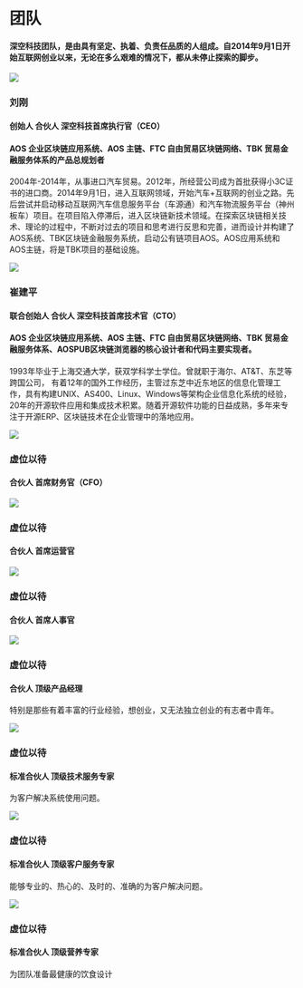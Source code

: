 # 团队

#### 深空科技团队，是由具有坚定、执着、负责任品质的人组成。自2014年9月1日开始互联网创业以来，无论在多么艰难的情况下，都从未停止探索的脚步。

![](../.gitbook/assets/shen-kong-logo.png)

### 刘刚

#### 创始人 合伙人 深空科技首席执行官（CEO）

#### AOS 企业区块链应用系统、AOS 主链、FTC 自由贸易区块链网络、TBK 贸易金融服务体系的产品总规划者

2004年-2014年，从事进口汽车贸易。2012年，所经营公司成为首批获得小3C证书的进口商。2014年9月1日，进入互联网领域，开始汽车+互联网的创业之路。先后尝试并启动移动互联网汽车信息服务平台（车源通）和汽车物流服务平台（神州板车）项目。在项目陷入停滞后，进入区块链新技术领域。在探索区块链相关技术、理论的过程中，不断对过去的项目和思考进行反思和完善，进而设计并构建了AOS系统、TBK区块链金融服务系统，启动公有链项目AOS。AOS应用系统和AOS主链，将是TBK项目的基础设施。

![](../.gitbook/assets/shen-kong-logo.png)

### 崔建平

#### 联合创始人  合伙人 深空科技首席技术官（CTO）

#### AOS 企业区块链应用系统、AOS 主链、FTC 自由贸易区块链网络、TBK 贸易金融服务体系、AOSPUB区块链浏览器的核心设计者和代码主要实现者。

1993年毕业于上海交通大学，获双学科学士学位。曾就职于海尔、AT&T、东芝等跨国公司， 有着12年的国外工作经历，主管过东芝中近东地区的信息化管理工作，具有构建UNIX、AS400、Linux、Windows等架构企业信息化系统的经验，20年的开源软件应用和集成技术积累。随着开源软件功能的日益成熟，多年来专注于开源ERP、区块链技术在企业管理中的落地应用。

![](../.gitbook/assets/shen-kong-logo.png)

### 虚位以待

#### 合伙人 首席财务官（CFO）

![](../.gitbook/assets/shen-kong-logo.png)

### 虚位以待

#### 合伙人 首席运营官

![](../.gitbook/assets/shen-kong-logo.png)

### 虚位以待

#### 合伙人 首席人事官

![](../.gitbook/assets/shen-kong-logo.png)

### 虚位以待

#### 合伙人 顶级产品经理

特别是那些有着丰富的行业经验，想创业，又无法独立创业的有志者中青年。

![](../.gitbook/assets/shen-kong-logo.png)

### 虚位以待

#### 标准合伙人 顶级技术服务专家

为客户解决系统使用问题。

![](../.gitbook/assets/shen-kong-logo.png)

### 虚位以待

#### 标准合伙人 顶级客户服务专家

能够专业的、热心的、及时的、准确的为客户解决问题。

![](../.gitbook/assets/shen-kong-logo.png)

### 虚位以待

#### 标准合伙人 顶级营养专家

为团队准备最健康的饮食设计

